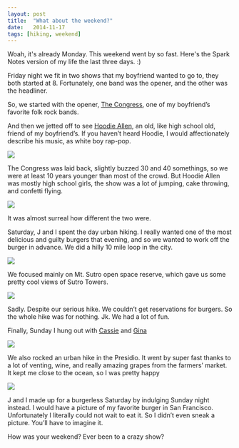 ```yaml
---
layout: post
title:  "What about the weekend?"
date:   2014-11-17
tags: [hiking, weekend]
---
```

Woah, it's already Monday. This weekend went by so fast. Here's the Spark Notes version of my life the last three days. :)

Friday night we fit in two shows that my boyfriend wanted to go to, they both started at 8. Fortunately, one band was the opener, and the other was the headliner.

So, we started with the opener, [The Congress](http://www.thecongressmusic.org/), one of my boyfriend’s favorite folk rock bands. 

And then we jetted off to see [Hoodie Allen](http://www.hoodieallen.com/), an old, like high school old, friend of my boyfriend’s. If you haven’t heard Hoodie, I would affectionately describe his music, as white boy rap-pop.

![](https://lh6.googleusercontent.com/FiCwMkmAXxh14qJBTOKKiHQGTVkMYcbMGQq7UHQuZpQ=w637-h716-no)

The Congress was laid back, slightly buzzed 30 and 40 somethings, so we were at least 10 years younger than most of the crowd. But Hoodie Allen was mostly high school girls, the show was a lot of jumping, cake throwing, and confetti flying.

![](https://lh6.googleusercontent.com/-fBdkedVh6tQ/VGmf8AZWvKI/AAAAAAAAOyQ/fXvglScu9go/w1038-h654-no/jfetti.png)

It was almost surreal how different the two were.

Saturday, J and I spent the day urban hiking. I really wanted one of the most delicious and guilty burgers that evening, and so we wanted to work off the burger in advance. We did a hilly 10 mile loop in the city.

![](https://lh6.googleusercontent.com/B7d8DuZ0Z_wo8I0doijKlIGc1whPFZ815SUOXNn3An0=w608-h716-no)

We focused mainly on Mt. Sutro open space reserve, which gave us some pretty cool views of Sutro Towers.

![](https://lh3.googleusercontent.com/-wRTkYzEW9KI/VGmohKnTO2I/AAAAAAAAO0o/cWSUDJLmEHU/s716-no/sutrollage.png)

Sadly. Despite our serious hike. We couldn’t get reservations for burgers. So the whole hike was for nothing. Jk. We had a lot of fun.

Finally, Sunday I hung out with [Cassie](//www.almostgettingittogether.com) and [Gina](//www.instagram.com/ginamarie_hlc)

![](https://lh4.googleusercontent.com/-uY_VgnshJKI/VGmVwhaKeEI/AAAAAAAAOxI/TBz2YOXa-uU/w1038-h702-no/2014-11-16.jpg)

We also rocked an urban hike in the Presidio. It went by super fast thanks to a lot of venting, wine, and really amazing grapes from the farmers’ market.
It kept me close to the ocean, so I was pretty happy

![](https://lh5.googleusercontent.com/tNU7SDKcZBBmR2_wQoWvhIXIi68Hy_dag9xbq8fE5BQ=w569-h716-no)

J and I made up for a burgerless Saturday by indulging Sunday night instead. I would have a picture of my favorite burger in San Francisco. Unfortunately I literally could not wait to eat it. So I didn’t even sneak a picture. You’ll have to imagine it.

How was your weekend? Ever been to a crazy show?

